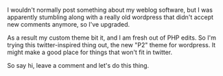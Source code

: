 <!--
.. title: I wouldn't normally post something abou...
.. date: 2009/07/13 20:04
.. slug: i-wouldnt-normally-post-something-abou
.. link:
.. description:
.. tags: blog software, meta, ohnonotagain
-->


I wouldn't normally post something about my weblog software, but I was apparently stumbling along with a really old wordpress that didn't accept new comments anymore, so I've upgraded.

As a result my custom theme bit it, and I am fresh out of PHP edits. So I'm trying this twitter-inspired thing out, the new "P2" theme for wordpress. It might make a good place for things that won't fit in twitter.

So say hi, leave a comment and let's do this thing.
